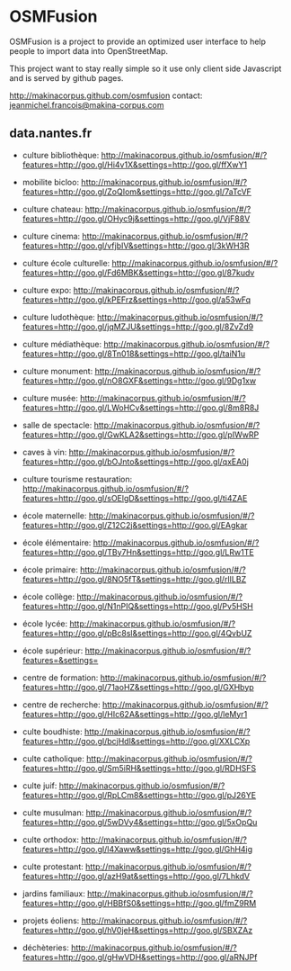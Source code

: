 OSMFusion
=========

OSMFusion is a project to provide an optimized user interface
to help people to import data into OpenStreetMap.

This project want to stay really simple so it use only client side Javascript and is served by github pages.

http://makinacorpus.github.com/osmfusion
contact: jeanmichel.francois@makina-corpus.com

data.nantes.fr
--------------

* culture bibliothèque: http://makinacorpus.github.io/osmfusion/#/?features=http://goo.gl/Hi4v1X&settings=http://goo.gl/ffXwY1
* mobilite bicloo: http://makinacorpus.github.io/osmfusion/#/?features=http://goo.gl/ZoQIom&settings=http://goo.gl/7aTcVF
* culture chateau: http://makinacorpus.github.io/osmfusion/#/?features=http://goo.gl/OHyc9j&settings=http://goo.gl/VjF88V
* culture cinema: http://makinacorpus.github.io/osmfusion/#/?features=http://goo.gl/vfjbIV&settings=http://goo.gl/3kWH3R
* culture école culturelle: http://makinacorpus.github.io/osmfusion/#/?features=http://goo.gl/Fd6MBK&settings=http://goo.gl/87kudv
* culture expo: http://makinacorpus.github.io/osmfusion/#/?features=http://goo.gl/kPEFrz&settings=http://goo.gl/a53wFq
* culture ludothèque: http://makinacorpus.github.io/osmfusion/#/?features=http://goo.gl/jqMZJU&settings=http://goo.gl/8ZvZd9
* culture médiathèque: http://makinacorpus.github.io/osmfusion/#/?features=http://goo.gl/8Tn018&settings=http://goo.gl/taiN1u
* culture monument: http://makinacorpus.github.io/osmfusion/#/?features=http://goo.gl/nO8GXF&settings=http://goo.gl/9Dg1xw
* culture musée: http://makinacorpus.github.io/osmfusion/#/?features=http://goo.gl/LWoHCv&settings=http://goo.gl/8m8R8J
* salle de spectacle: http://makinacorpus.github.io/osmfusion/#/?features=http://goo.gl/GwKLA2&settings=http://goo.gl/pIWwRP
* caves à vin: http://makinacorpus.github.io/osmfusion/#/?features=http://goo.gl/bOJnto&settings=http://goo.gl/qxEA0j
* culture tourisme restauration: http://makinacorpus.github.io/osmfusion/#/?features=http://goo.gl/sOElgD&settings=http://goo.gl/ti4ZAE

* école maternelle: http://makinacorpus.github.io/osmfusion/#/?features=http://goo.gl/Z12C2j&settings=http://goo.gl/EAgkar
* école élémentaire: http://makinacorpus.github.io/osmfusion/#/?features=http://goo.gl/TBy7Hn&settings=http://goo.gl/LRw1TE
* école primaire: http://makinacorpus.github.io/osmfusion/#/?features=http://goo.gl/8NO5fT&settings=http://goo.gl/rlILBZ
* école collège: http://makinacorpus.github.io/osmfusion/#/?features=http://goo.gl/N1nPIQ&settings=http://goo.gl/Pv5HSH
* école lycée: http://makinacorpus.github.io/osmfusion/#/?features=http://goo.gl/pBc8sl&settings=http://goo.gl/4QvbUZ
* école supérieur: http://makinacorpus.github.io/osmfusion/#/?features=&settings=
* centre de formation: http://makinacorpus.github.io/osmfusion/#/?features=http://goo.gl/71aoHZ&settings=http://goo.gl/GXHbyp
* centre de recherche: http://makinacorpus.github.io/osmfusion/#/?features=http://goo.gl/HIc62A&settings=http://goo.gl/leMyr1

* culte boudhiste: http://makinacorpus.github.io/osmfusion/#/?features=http://goo.gl/bcjHdl&settings=http://goo.gl/XXLCXp
* culte catholique: http://makinacorpus.github.io/osmfusion/#/?features=http://goo.gl/Sm5iRH&settings=http://goo.gl/RDHSFS
* culte juif: http://makinacorpus.github.io/osmfusion/#/?features=http://goo.gl/RpLCm8&settings=http://goo.gl/pJ26YE
* culte musulman: http://makinacorpus.github.io/osmfusion/#/?features=http://goo.gl/5wDVy4&settings=http://goo.gl/5xOpQu
* culte orthodox: http://makinacorpus.github.io/osmfusion/#/?features=http://goo.gl/l4Xaww&settings=http://goo.gl/GhH4ig
* culte protestant: http://makinacorpus.github.io/osmfusion/#/?features=http://goo.gl/azH9at&settings=http://goo.gl/7LhkdV

* jardins familiaux: http://makinacorpus.github.io/osmfusion/#/?features=http://goo.gl/HBBfS0&settings=http://goo.gl/fmZ9RM
* projets éoliens: http://makinacorpus.github.io/osmfusion/#/?features=http://goo.gl/hV0jeH&settings=http://goo.gl/SBXZAz
* déchèteries: http://makinacorpus.github.io/osmfusion/#/?features=http://goo.gl/gHwVDH&settings=http://goo.gl/aRNJPf

